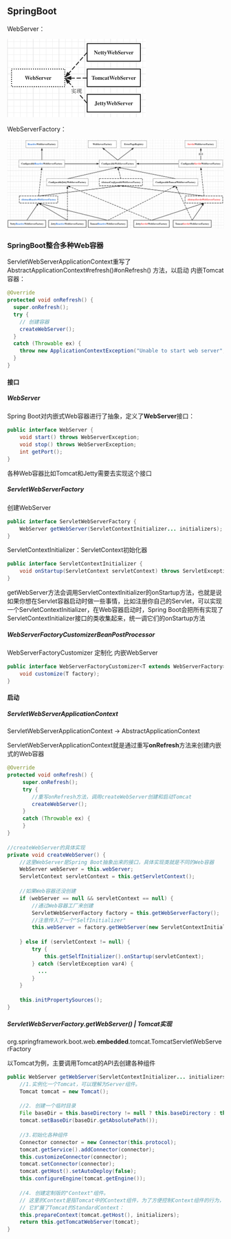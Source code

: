 ## SpringBoot

WebServer：

<img src="assets/image-20210924233833212.png" alt="image-20210924233833212" style="zoom:50%;" />

WebServerFactory：

![SpringBoot-WebServer](assets/SpringBoot-WebServer.png)



### SpringBoot整合多种Web容器

ServletWebServerApplicationContext重写了 AbstractApplicationContext#refresh()#onRefresh() 方法，以启动 内嵌Tomcat容器：

```java
@Override
protected void onRefresh() {
  super.onRefresh();
  try {
    // 创建容器
    createWebServer();
  }
  catch (Throwable ex) {
    throw new ApplicationContextException("Unable to start web server", ex);
  }
}
```



#### 接口

##### WebServer

Spring Boot对内嵌式Web容器进行了抽象，定义了**WebServer**接口：

```java
public interface WebServer {
    void start() throws WebServerException;
    void stop() throws WebServerException;
    int getPort();
}
```

各种Web容器比如Tomcat和Jetty需要去实现这个接口



##### ServletWebServerFactory

创建WebServer

```java
public interface ServletWebServerFactory {
    WebServer getWebServer(ServletContextInitializer... initializers);
}
```

ServletContextInitializer：ServletContext初始化器

```java
public interface ServletContextInitializer {
    void onStartup(ServletContext servletContext) throws ServletException;
}
```

getWebServer方法会调用ServletContextInitializer的onStartup方法，也就是说如果你想在Servlet容器启动时做一些事情，比如注册你自己的Servlet，可以实现一个ServletContextInitializer，在Web容器启动时，Spring Boot会把所有实现了ServletContextInitializer接口的类收集起来，统一调它们的onStartup方法



##### WebServerFactoryCustomizerBeanPostProcessor

WebServerFactoryCustomizer 定制化 内嵌WebServer

```java
public interface WebServerFactoryCustomizer<T extends WebServerFactory> {
    void customize(T factory);
}
```



#### 启动

##### ServletWebServerApplicationContext

ServletWebServerApplicationContext -> AbstractApplicationContext

ServletWebServerApplicationContext就是通过重写**onRefresh**方法来创建内嵌式的Web容器

```java
@Override
protected void onRefresh() {
     super.onRefresh();
     try {
        //重写onRefresh方法，调用createWebServer创建和启动Tomcat
        createWebServer();
     }
     catch (Throwable ex) {
     }
}

//createWebServer的具体实现
private void createWebServer() {
    //这里WebServer是Spring Boot抽象出来的接口，具体实现类就是不同的Web容器
    WebServer webServer = this.webServer;
    ServletContext servletContext = this.getServletContext();
    
    //如果Web容器还没创建
    if (webServer == null && servletContext == null) {
        //通过Web容器工厂来创建
        ServletWebServerFactory factory = this.getWebServerFactory();
        //注意传入了一个"SelfInitializer"
        this.webServer = factory.getWebServer(new ServletContextInitializer[]{this.getSelfInitializer()});
        
    } else if (servletContext != null) {
        try {
            this.getSelfInitializer().onStartup(servletContext);
        } catch (ServletException var4) {
          ...
        }
    }

    this.initPropertySources();
}
```



##### ServletWebServerFactory.getWebServer() | Tomcat实现

org.springframework.boot.web.**embedded**.tomcat.TomcatServletWebServerFactory

以Tomcat为例，主要调用Tomcat的API去创建各种组件

```java
public WebServer getWebServer(ServletContextInitializer... initializers) {
    //1.实例化一个Tomcat，可以理解为Server组件。
    Tomcat tomcat = new Tomcat();
    
    //2. 创建一个临时目录
    File baseDir = this.baseDirectory != null ? this.baseDirectory : this.createTempDir("tomcat");
    tomcat.setBaseDir(baseDir.getAbsolutePath());
    
    //3.初始化各种组件
    Connector connector = new Connector(this.protocol);
    tomcat.getService().addConnector(connector);
    this.customizeConnector(connector);
    tomcat.setConnector(connector);
    tomcat.getHost().setAutoDeploy(false);
    this.configureEngine(tomcat.getEngine());
    
    //4. 创建定制版的"Context"组件。
  	// 这里的Context是指Tomcat中的Context组件，为了方便控制Context组件的行为，Spring Boot定义了自己的TomcatEmbeddedContext，
  	// 它扩展了Tomcat的StandardContext：
    this.prepareContext(tomcat.getHost(), initializers);
    return this.getTomcatWebServer(tomcat);
}
```

